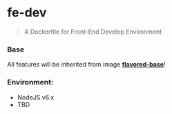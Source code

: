 # fe-dev

> A Dockerfile for Front-End Develop Environment

### Base
All features will be inherited from image [**flavored-base**](https://github.com/Kaijun/dockerfiles/tree/master/flavored-base)!

### Environment:
  - NodeJS v6.x
  - TBD
